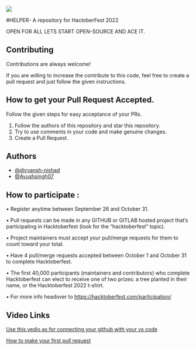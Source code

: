 
<a href = "[https://github.com/Ayushsingh07/HELPERR/contributors](https://github.com/Ayushsingh07/HELPERR/graphs/contributors)">
  <img src = "https://contrib.rocks/image?repo = Ayushsingh07/HELPERR"/>
</a>


#HELPER- A repository for HactoberFest 2022


OPEN FOR ALL LETS START OPEN-SOURCE AND ACE IT.


## Contributing

Contributions are always welcome!

If you are willing to increase the contribute to this code, feel free to create a pull request and just follow the given instructions.


## How to get your Pull Request Accepted.

Follow the given steps for easy acceptance of your PRs.
1. Follow  the authors of this repository and star this repository.
2. Try to use comments in your code and make genuine changes.
3. Create a Pull Request.
## Authors


- [@divyansh-nishad](https://github.com/divyansh-nishad)
- [@Ayushsingh07](https://github.com/Ayushsingh07)



## How to participate :


• Register anytime between September 26 and October 31.

• Pull requests can be made in any GITHUB or GITLAB hosted project that’s participating in Hacktoberfest (look for the “hacktoberfest” topic).

• Project maintainers must accept your pull/merge requests for them to count toward your total.

• Have 4 pull/merge requests accepted between October 1 and October 31 to complete Hacktoberfest.

• The first 40,000 participants (maintainers and contributors) who complete Hacktoberfest can elect to receive one of two prizes: a tree planted in their name, or the Hacktoberfest 2022 t-shirt.

• For more info headover to https://hacktoberfest.com/participation/

## Video Links
[Use this vedio as for connecting your github with your vs code  ](https://youtu.be/KgGnTMwSxFU)

[How to make your first pull request](https://youtu.be/dcCR86PtS-8)
